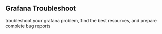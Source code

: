 ## Grafana Troubleshoot

troubleshoot your grafana problem, find the best resources, and prepare complete bug reports